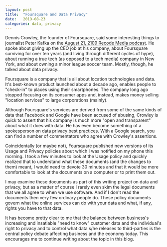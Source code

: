 ```yaml
---
layout: post
title:  "Foursquare and Data Privacy"
date:   2019-08-23
categories: data, privacy
---
```

Dennis Crowley, the founder of Foursquare, said some interesting things to journalist Peter Kafka on the [August 21, 2109 Recode Media podcast](https://podcasts.google.com/?feed=aHR0cDovL2ZlZWRzLmZlZWRidXJuZXIuY29tL1JlY29kZS1NZWRpYQ%3D%3D). He spoke about giving up the CEO job at his company, about Foursquare surviving for over ten years (and living through different cycles of hype), about running a true tech (as opposed to a tech media) company in New York, and about owning a minor league soccer team. Mostly, though, he talked about data privacy.

Foursquare is a company that is all about location technologies and data. It's best-known product launched about a decade ago, enables people to "check-in" to places using their smartphones. The company long ago stopped focusing on its consumer apps and, instead, makes money selling "location services" to large corporations (mainly).

Although Foursquare's services are derived from some of the same kinds of data that Facebook and Google have been accused of abusing, Crowley is quick to assert that his company is much more "open and transparent" about what it does with data. He has even become something of a spokesperson on [data privacy best practices](https://www.theverge.com/2019/3/9/18257541/foursquare-dennis-crowley-data-collection-facebook-google-regulation-sxsw-2019). With a Google search, you can find a number of commentators who agree with Crowley's assertions.

Coincidentally (or maybe not), Foursquare published new versions of its Usage and Privacy policies about which I was notified on my phone this morning. I took a few minutes to look at the Usage policy and quickly realized that to understand what these documents (and the changes to them) meant, I would need to devote 30 minutes and that it would be more comfortable to look at the documents on a computer or to print them out.

I may examine these documents as part of this writing project on data and privacy, but as a matter of course I rarely even skim the legal documents that we all agree to when we use software. And if I don't read the documents then very few ordinary people do. These policy documents govern what the online services can do with your data and what, if any, rights you have to that data.

It has become pretty clear to me that the balance between business's increasing and insatiable "need to know" customer data and the individual's right to privacy and to control what data s/he releases to third-parties is the central policy debate affecting business and the economy today. This encourages me to continue writing about the topic in this blog.
